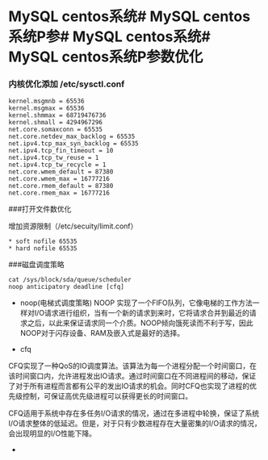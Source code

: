 # MySQL centos系统# MySQL centos系统P参# MySQL centos系统# MySQL centos系统P参数优化

 
### 内核优化添加 /etc/sysctl.conf


```
kernel.msgmnb = 65536
kernel.msgmax = 65536
kernel.shmmax = 68719476736
kernel.shmall = 4294967296
net.core.somaxconn = 65535
net.core.netdev_max_backlog = 65535
net.ipv4.tcp_max_syn_backlog = 65535
net.ipv4.tcp_fin_timeout = 10
net.ipv4.tcp_tw_reuse = 1
net.ipv4.tcp_tw_recycle = 1
net.core.wmem_default = 87380
net.core.wmem_max = 16777216
net.core.rmem_default = 87380
net.core.rmem_max = 16777216

```

###打开文件数优化


增加资源限制（/etc/secuity/limit.conf）

```
* soft nofile 65535
* hard nofile 65535

```
###磁盘调度策略

```
cat /sys/block/sda/queue/scheduler 
noop anticipatory deadline [cfq] 

```

* noop(电梯式调度策略)
 NOOP 实现了一个FIFO队列，它像电梯的工作方法一样对I/O请求进行组织，当有一个新的请求到来时，它将请求合并到最近的请求之后，以此来保证请求同一个介质。NOOP倾向饿死读而不利于写，因此NOOP对于闪存设备、RAM及嵌入式是最好的选择。

* cfq

CFQ实现了一种QoS的IO调度算法。该算法为每一个进程分配一个时间窗口，在该时间窗口内，允许进程发出IO请求。通过时间窗口在不同进程间的移动，保证了对于所有进程而言都有公平的发出IO请求的机会。同时CFQ也实现了进程的优先级控制，可保证高优先级进程可以获得更长的时间窗口。

CFQ适用于系统中存在多任务I/O请求的情况，通过在多进程中轮换，保证了系统I/O请求整体的低延迟。但是，对于只有少数进程存在大量密集的I/O请求的情况，会出现明显的I/O性能下降。


* 